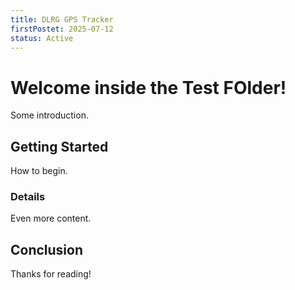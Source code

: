 ```yaml
---
title: DLRG GPS Tracker
firstPostet: 2025-07-12
status: Active
---
```


# Welcome inside the Test FOlder!

Some introduction.

## Getting Started

How to begin.

### Details

Even more content.

## Conclusion

Thanks for reading!
